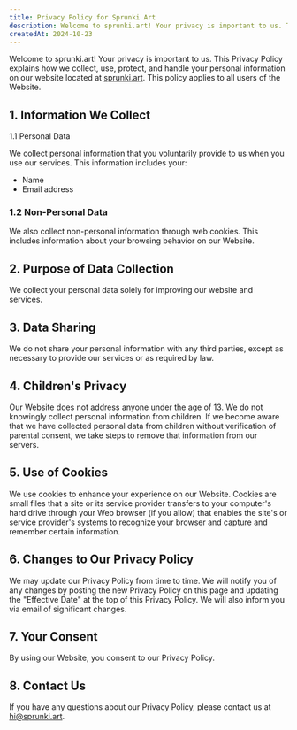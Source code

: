 ```yaml
---
title: Privacy Policy for Sprunki Art
description: Welcome to sprunki.art! Your privacy is important to us. This Privacy Policy explains how we collect, use, protect, and handle your personal information on our website located. This policy applies to all users of the Website.
createdAt: 2024-10-23
---
```


Welcome to sprunki.art! Your privacy is important to us. This Privacy Policy explains how we collect, use, protect, and handle your personal information on our website located at [sprunki.art](https://sprunki.art/). This policy applies to all users of the Website.

## 1. Information We Collect

1.1 Personal Data

We collect personal information that you voluntarily provide to us when you use our services. This information includes your:

- Name
- Email address

### 1.2 Non-Personal Data

We also collect non-personal information through web cookies. This includes information about your browsing behavior on our Website.

## 2. Purpose of Data Collection

We collect your personal data solely for improving our website and services.

## 3. Data Sharing

We do not share your personal information with any third parties, except as necessary to provide our services or as required by law.

## 4. Children's Privacy

Our Website does not address anyone under the age of 13. We do not knowingly collect personal information from children. If we become aware that we have collected personal data from children without verification of parental consent, we take steps to remove that information from our servers.

## 5. Use of Cookies

We use cookies to enhance your experience on our Website. Cookies are small files that a site or its service provider transfers to your computer's hard drive through your Web browser (if you allow) that enables the site's or service provider's systems to recognize your browser and capture and remember certain information.

## 6. Changes to Our Privacy Policy

We may update our Privacy Policy from time to time. We will notify you of any changes by posting the new Privacy Policy on this page and updating the "Effective Date" at the top of this Privacy Policy. We will also inform you via email of significant changes.

## 7. Your Consent

By using our Website, you consent to our Privacy Policy.

## 8. Contact Us

If you have any questions about our Privacy Policy, please contact us at [hi@sprunki.art](mailto:hi@sprunki.art).
